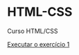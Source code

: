 # HTML-CSS
 Curso HTML/CSS

 <a href="https://mariocpferro.github.io/HTML-CSS/exerc%C3%ADcios/ex001/">Executar o exercício 1</a>
